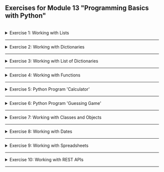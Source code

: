 ## Exercises for Module 13 "Programming Basics with Python"
<br />

<details>
<summary>Exercise 1: Working with Lists</summary>
<br />

**Tasks:**

Using the following list:

```python
my_list = [1, 2, 2, 4, 4, 5, 6, 8, 10, 13, 22, 35, 52, 83]
```
1. Task: Write a program that prints out all the elements of the list that are higher than or equal 10.
2. Task: Instead of printing the elements one by one, make a new list that has all the elements higher than or equal 10 from this list in it and print out this new list.
3. Task: Ask the user for a number as input and print a list that contains only those elements from my_list that are higher than the number given by the user.

**Solution:**

1. Task
```python
for number in my_list:
    if number >= 10:
        print(number)
```

2. Task
```python
new_list = []
for number in my_list:
    if number >= 10:
        new_list.append(number)
print(new_list)
```

3. Task
```python
threshold = input("Enter a number: ")
new_list = []
for number in my_list:
    if number > int(threshold):
        new_list.append(number)
print(new_list)
```

</details>

******

<details>
<summary>Exercise 2: Working with Dictionaries</summary>
<br />

**Tasks:**

Using the following dictionary:
```python
employee = {
  "name": "Tim",
  "age": 30,
  "birthday": "1990-03-10",
  "job": "DevOps Engineer"
}
```

Write a Python Script that:
1. Task: Updates the job to Software Engineer
2. Task: Removes the age key from the dictionary
3. Task: Loops through the dictionary and prints the key:value pairs one by one


Using the following 2 dictionaries:
```python
dict_one = {'a': 100, 'b': 400} 
dict_two = {'x': 300, 'y': 200}
```

Write a Python Script that:
4. Task: Merges these two Python dictionaries into 1 new dictionary
5. Task: Sums up all the values in the new dictionary and print it out
6. Task: Prints the max and minimum values of the dictionary

**Solution:**

1. Task
```python
employee['job'] = 'Software Engineer'
```

2. Task
```python
employee.pop('age')
```

3. Task
```python
for key, value in employee.items():
    print(f"{key}:{value}")
```

4. Task
```python
dict_merged = dict_one.copy()
dict_merged.update(dict_two)
```

5. Task
```python
sum = 0
for value in dict_merged.values():
    sum = sum + value
print(f"Sum of values = {sum}")
```

6. Task
```python
min = None
max = None
for value in dict_merged.values():
    if min == None:
        min = value
    elif value < min:
        min = value
    if max == None:
        max = value
    elif value > max:
        max = value
print(f"min = {min}, max = {max}")

# or
all_values = []
for value in dict_merged.values():
    all_values.append(value)
all_values.sort()
print(f"min = {all_values[0]}, max = {all_values[-1]}")
```

</details>

******

<details>
<summary>Exercise 3: Working with List of Dictionaries</summary>
<br />

**Tasks:**

Using a list of 2 dictionaries:
```python
employees = [{
  "name": "Tina",
  "age": 30,
  "birthday": "1990-03-10",
  "job": "DevOps Engineer",
  "address": {
    "city": "New York",
    "country": "USA"
  }
},
{
  "name": "Tim",
  "age": 35,
  "birthday": "1985-02-21",
  "job": "Developer",
  "address": {
    "city": "Sydney",
    "country": "Australia"
  }
}]
```

Write a Python Program that:
1. Task: Prints out - the name, job and city of each employee using a loop. The program must work for any number of employees in the list, not just 2.
2. Task: Prints the country of the second employee in the list by accessing it directly without the loop.

**Solution:**

1. Task
```python
for employee in employees:
    print(f"Name: {employee.get('name')}")
    print(f"Job:  {employee.get('job')}")
    print(f"City: {employee.get('address').get('city')}")
    print("--------")
```

2. Task
```python
print(f"2nd employee's country: {employees[1].get('address').get('country')}")
```

</details>

******

<details>
<summary>Exercise 4: Working with Functions</summary>
<br />

**Tasks:**

1. Task: Write a function that accepts a list of dictionaries with employee age (see example list from the Exercise 3) and prints out the name and age of the youngest employee.
2. Task: Write a function that accepts a string and calculates the number of upper case letters and lower case letters.
3. Task: Write a function that prints the even numbers from a provided list.
4. Task: For cleaner code, declare these functions in its own helper module and use them in the main.py file

**Solution:**

1. Task
```python
def print_youngest(employees):
    youngest = employees[0]
    for employee in employees:
        if int(employee.get('age')) < int(youngest.get('age')):
            youngest = employee
    print(f"{youngest.get('name')} ({youngest.get('age')})")
```

2. Task
```python
def count_upper_lower_case_characters(text):
    upper = 0
    lower = 0
    for character in list(text):
        if character.isupper():
            upper += 1
        elif character.islower():
            lower += 1
    print(f"number of uppercase characters: {upper}")
    print(f"number of lowercase characters: {lower}")
```

3. Task
```python
def print_even(numbers):
    for number in numbers:
        if number % 2 == 0:
            print(number)
```

4. Task

Move all the above functions into a file called `ex4_helper.py` and create a file called `ex4_main.py` with the following content:

```python
from ex4_helper import *

# test print_youngest():
employees = [{
  "name": "Tina",
  "age": 30,
  "birthday": "1990-03-10",
  "job": "DevOps Engineer",
  "address": {
    "city": "New York",
    "country": "USA"
  }
},
{
  "name": "Tom",
  "age": 15,
  "birthday": "2005-04-06",
  "job": "Student",
  "address": {
    "city": "Zurich",
    "country": "Switzerland"
  }
},
{
  "name": "Tim",
  "age": 35,
  "birthday": "1985-02-21",
  "job": "Developer",
  "address": {
    "city": "Sydney",
    "country": "Australia"
  }
}]

print_youngest(employees) # should print "Tom (15)"


# test count_upper_lower_case_characters():
text = "The quick brown fox called Ferox jumps over the lazy dog's back 123 times."
count_upper_lower_case_characters(text) # should count 2 uppercase and 54 lowercase characters

# test print_even():
numbers = [0,1,2,3,4,5,6,7,8,9,10]
print_even(numbers) # should print 0, 2, 4, 6, 8, 10
```

Run the ex4_main.py file to test then functions:
```sh
python3 ex4_main.py
```

</details>

******

<details>
<summary>Exercise 5: Python Program 'Calculator'</summary>
<br />

**Tasks:**

Write a simple calculator program that:
- takes user input of 2 numbers and operation to execute
- handles following operations: plus, minus, multiply, divide
- does proper user validation and give feedback: only numbers allowed
- Keeps the Calculator program running until the user types “exit”
- Keeps track of how many calculations the user has taken, and when the user exits the calculator program, prints out the number of calculations the user did

Concepts covered: working with different data types, conditionals, type conversion, user input, user input validation

**Solution:**

```python
def validate(user_input):
    args = user_input.split()
    if (len(args) != 3):
        return { "is_valid": False, "result": "invalid number of input elements" }
    
    a1 = args[0]; a2 = args[1]; op = args[2]
    n1 = 0; n2 = 0
    
    try:
        n1 = float(a1)
        if n1.is_integer():
            n1 = int(n1)
    except ValueError:
        return { "is_valid": False, "result": "the first element is not a valid number" }
    
    try:
        n2 = float(a2)
        if n2.is_integer():
            n2 = int(n2)
    except ValueError:
        return { "is_valid": False, "result": "the second element is not a valid number" }
    
    if op != 'plus' and op != 'minus' and op != 'multiply' and op != 'divide':
        return { "is_valid": False, "result": "the third element is not a valid operation name" }

    if op == 'divide' and n2 == 0:
        return { "is_valid": False, "result": "Division by zero is not defined." }

    return { "is_valid": True, "result": [n1, n2, op] }

def int_or_float(number):
    if float(number).is_integer():
        return int(number)
    return number

def calculate(n1, n2, op):
    if op == 'plus':
        print(f"{n1} + {n2} = {int_or_float(n1 + n2)}")
    elif op == 'minus':
        print(f"{n1} - {n2} = {int_or_float(n1 - n2)}")
    elif op == 'multiply':
        print(f"{n1} * {n2} = {int_or_float(n1 * n2)}")
    elif op == 'divide':
        print(f"{n1} / {n2} = {int_or_float(n1 / n2)}")

count = 0
while True:
    user_input = input("Enter two numbers and an operation ('plus', 'minus', 'multiply', 'divide'): ")
    if (user_input == 'exit'):
        print(f"You did {count} calculation(s).")
        break
    
    validation_result = validate(user_input)
    if validation_result.get('is_valid'):
        n1 = validation_result.get('result')[0]
        n2 = validation_result.get('result')[1]
        op = validation_result.get('result')[2]
        calculate(n1, n2, op)
        count += 1
    else:
        print(validation_result.get('result'))
```

</details>

******

<details>
<summary>Exercise 6: Python Program 'Guessing Game'</summary>
<br />

**Tasks:**

Write a program that:
- runs until the user guesses a number (hint: while loop)
- generates a random number between 1 and 9 (including 1 and 9)
- asks the user to guess the number
- then prints a message to the user, whether they guessed too low, too high
- if the user guesses the number right, print out YOU WON! and exit the program

Hint: Use the built-in random module to generate random numbers https://docs.python.org/3.3/library/random.html

Concepts covered: Built-In Module, User Input, Comparison Operator, While loop

**Solution:**

</details>

******

<details>
<summary>Exercise 7: Working with Classes and Objects</summary>
<br />

**Tasks:**

Imagine you are working in a university and need to write a program, which handles data of students, professors and lectures. To work with this data you create classes and objects:

a) Create a Student class

with properties:
- first name
- last name
- age
- lectures he/she attends

with methods:
- can print the full name
- can list the lectures, which the student attends
- can add new lectures to the lectures list (attend a new lecture)
- can remove lectures from the lectures list (leave a lecture)

b) Create a Professor class

with properties:
- first name
- last name
- age
- subjects he/she teaches

with methods:
- can print the full name
- can list the subjects they teach
- can add new subjects to the list
- can remove subjects from the list

c) Create a Lecture class

with properties:
- name
- max number of students
- duration
- list of professors giving this lecture

with methods:
- printing the name and duration of the lecture
- adding professors to the list of professors giving this lecture

d) Bonus task

As both students and professors have a first name, last name and age, you think of a cleaner solution:

**Inheritance** allows us to define a class that inherits all the methods and properties from another class.
- Create a Person class, which is the parent class of Student and Professor classes
- This Person class has the following properties: "first_name", "last_name" and "age"
- and following method: "print_name", which can print the full name
- So you don't need these properties and method in the other two classes. You can easily inherit these.
- Change Student and Professor classes to inherit "first_name", "last_name", "age" properties and "print_name" method from the Person class

**Solution:**

</details>

******

<details>
<summary>Exercise 8: Working with Dates</summary>
<br />

**Tasks:**

Write a program that:
- accepts user's birthday as input
- and calculates how many days, hours and minutes are remaining till the birthday
- prints out the result as a message to the user

**Solution:**

</details>

******

<details>
<summary>Exercise 9: Working with Spreadsheets</summary>
<br />

**Tasks:**

Write a program that:
- reads the provided spreadsheet file "employees.xlsx" (see Download section at the bottom) with the following information/columns: "name", "years of experience", "job title", "date of birth"
- creates a new spreadsheet file "employees_sorted.xlsx" with following info/columns: "name", "years of experience", where the years of experience is sorted in descending order: so the employee name with the most experience in years is on top.

**Solution:**

</details>

******

<details>
<summary>Exercise 10: Working with REST APIs</summary>
<br />

**Tasks:**

Write a program that:
- connects to GitHub API
- gets all the public repositories for a specific GitHub user
- prints the name & URL of every project

**Solution:**

</details>

******

